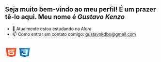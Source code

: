 ## Seja muito bem-vindo ao meu perfil! É um prazer tê-lo aqui. Meu nome é *Gustavo Kenzo*

- 🔭 Atualmente estou estudando na Alura
- 📫 Como entrar em contato comigo: gustavokdbo@gmail.com

<div
  style="display: inline_block"><br>
  <img align="center" alt="Kenzo-HTML" height="30" width="40" src="https://raw.githubusercontent.com/devicons/devicon/master/icons/html5/html5-original.svg">
  <img align="center" alt="Kenzo-CSS" height="30" width="40" src="https://raw.githubusercontent.com/devicons/devicon/master/icons/css3/css3-original.svg">
</div>

